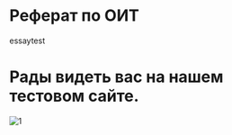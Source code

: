 # Реферат по ОИТ
essaytest
# Рады видеть вас на нашем тестовом сайте.
![1](https://github.com/studentPSUman/essay/assets/154459174/f120877e-a895-4d2c-b6f9-268912c040ef)
